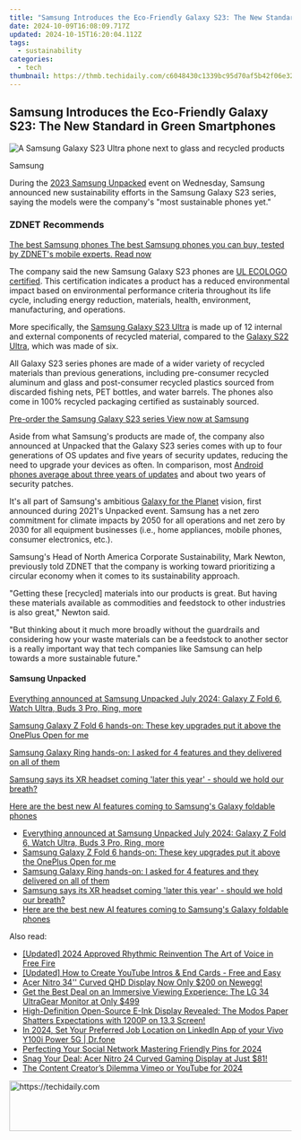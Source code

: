 ```yaml
---
title: "Samsung Introduces the Eco-Friendly Galaxy S23: The New Standard in Green Smartphones"
date: 2024-10-09T16:08:09.717Z
updated: 2024-10-15T16:20:04.112Z
tags:
  - sustainability
categories:
  - tech
thumbnail: https://thmb.techidaily.com/c6048430c1339bc95d70af5b42f06e3231c3552b043c7e6cc92b16fd863d9438.jpg
---
```


## Samsung Introduces the Eco-Friendly Galaxy S23: The New Standard in Green Smartphones

![A Samsung Galaxy S23 Ultra phone next to glass and recycled products](https://www.zdnet.com/a/img/resize/4a53fd4d9a35a9121f35e945cfe6182a1c591e72/2023/02/01/246d3c60-2a57-4597-ae75-164da3703834/samsung-sustainabilty.jpg?auto=webp&width=1280)

Samsung

During the [2023 Samsung Unpacked](https://www.zdnet.com/article/everything-samsung-announced-at-unpacked-2023/) event on Wednesday, Samsung announced new sustainability efforts in the Samsung Galaxy S23 series, saying the models were the company's "most sustainable phones yet."

### **ZDNET** Recommends

[The best Samsung phones The best Samsung phones you can buy, tested by ZDNET's mobile experts.  Read now](https://www.zdnet.com/article/best-samsung-phone/)

The company said the new Samsung Galaxy S23 phones are [UL ECOLOGO certified](https://www.ul.com/resources/ecologo-certification-program). This certification indicates a product has a reduced environmental impact based on environmental performance criteria throughout its life cycle, including energy reduction, materials, health, environment, manufacturing, and operations.

More specifically, the [Samsung Galaxy S23 Ultra](https://shop-links.co/link/?url=https%3A%2F%2Fwww.samsung.com%2Fus%2Fsmartphones%2Fgalaxy-s23-ultra%2Fbuy%2F&publisher_slug=itechdaily19598&exclusive=1) is made up of 12 internal and external components of recycled material, compared to the [Galaxy S22 Ultra](https://buy.geni.us/Proxy.ashx?TSID=368250&GR%5FURL=https%3A%2F%2Fwww.amazon.com%2FSAMSUNG-Smartphone-Unlocked-Brightest-Processor%2Fdp%2FB09MW19JW2%3Ftag%3Dzd-buy-button-20%26ascsubtag%3D%5F%5FCOM%5FCLICK%5FID%5F%5F%7Cf46bf95e-9218-4100-85ba-afa56a617d68%7Cdtp&dtb=1), which was made of six. 

All Galaxy S23 series phones are made of a wider variety of recycled materials than previous generations, including pre-consumer recycled aluminum and glass and post-consumer recycled plastics sourced from discarded fishing nets, PET bottles, and water barrels. The phones also come in 100% recycled packaging certified as sustainably sourced. 

[Pre-order the Samsung Galaxy S23 series View now at Samsung](https://shop-links.co/link/?url=https%3A%2F%2Fwww.samsung.com%2Fus%2Fsmartphones%2Fgalaxy-s23-ultra%2Fbuy%2F&publisher_slug=itechdaily19598&exclusive=1)

Aside from what Samsung's products are made of, the company also announced at Unpacked that the Galaxy S23 series comes with up to four generations of OS updates and five years of security updates, reducing the need to upgrade your devices as often. In comparison, most [Android phones average about three years of updates](https://www.androidauthority.com/phone-update-policies-1658633/) and about two years of security patches. 

It's all part of Samsung's ambitious [Galaxy for the Planet](https://shop-links.co/link/?exclusive=1&publisher_slug=itechdaily19598&url=https%3A%2F%2Fnews.samsung.com%2Fus%2Fsamsung-galaxy-for-the-planet-samsung-sustainability-mobile%2F) vision, first announced during 2021's Unpacked event. Samsung has a net zero commitment for climate impacts by 2050 for all operations and net zero by 2030 for all equipment businesses (i.e., home appliances, mobile phones, consumer electronics, etc.). 

Samsung's Head of North America Corporate Sustainability, Mark Newton, previously told ZDNET that the company is working toward prioritizing a circular economy when it comes to its sustainability approach. 

"Getting these \[recycled\] materials into our products is great. But having these materials available as commodities and feedstock to other industries is also great," Newton said. 

"But thinking about it much more broadly without the guardrails and considering how your waste materials can be a feedstock to another sector is a really important way that tech companies like Samsung can help towards a more sustainable future."

#### Samsung Unpacked

[Everything announced at Samsung Unpacked July 2024: Galaxy Z Fold 6, Watch Ultra, Buds 3 Pro, Ring, more](https://www.zdnet.com/article/what-you-missed-at-samsung-unpacked-july-2024-galaxy-z-fold-6-watch-ultra-ring-ai-more/ "Everything announced at Samsung Unpacked July 2024: Galaxy Z Fold 6, Watch Ultra, Buds 3 Pro, Ring, more")

[Samsung Galaxy Z Fold 6 hands-on: These key upgrades put it above the OnePlus Open for me](https://www.zdnet.com/article/i-went-hands-on-with-samsungs-galaxy-z-fold-6-and-it-made-my-oneplus-open-feel-outdated/ "Samsung Galaxy Z Fold 6 hands-on: These key upgrades put it above the OnePlus Open for me")

[Samsung Galaxy Ring hands-on: I asked for 4 features and they delivered on all of them](https://www.zdnet.com/article/samsung-galaxy-ring-hands-on-why-id-ditch-my-oura-for-this-competing-wearable/ "Samsung Galaxy Ring hands-on: I asked for 4 features and they delivered on all of them")

[Samsung says its XR headset coming 'later this year' - should we hold our breath?](https://www.zdnet.com/article/samsungs-upcoming-xr-headset-was-the-biggest-product-teaser-at-unpacked-july-2024/ "Samsung says its XR headset coming 'later this year' - should we hold our breath?")

[Here are the best new AI features coming to Samsung's Galaxy foldable phones](https://www.zdnet.com/article/every-new-ai-feature-coming-to-samsungs-galaxy-z-fold-6-and-z-flip-6-and-how-they-work/ "Here are the best new AI features coming to Samsung's Galaxy foldable phones")

* [Everything announced at Samsung Unpacked July 2024: Galaxy Z Fold 6, Watch Ultra, Buds 3 Pro, Ring, more](https://www.zdnet.com/article/what-you-missed-at-samsung-unpacked-july-2024-galaxy-z-fold-6-watch-ultra-ring-ai-more/ "Everything announced at Samsung Unpacked July 2024: Galaxy Z Fold 6, Watch Ultra, Buds 3 Pro, Ring, more")
* [Samsung Galaxy Z Fold 6 hands-on: These key upgrades put it above the OnePlus Open for me](https://www.zdnet.com/article/i-went-hands-on-with-samsungs-galaxy-z-fold-6-and-it-made-my-oneplus-open-feel-outdated/ "Samsung Galaxy Z Fold 6 hands-on: These key upgrades put it above the OnePlus Open for me")
* [Samsung Galaxy Ring hands-on: I asked for 4 features and they delivered on all of them](https://www.zdnet.com/article/samsung-galaxy-ring-hands-on-why-id-ditch-my-oura-for-this-competing-wearable/ "Samsung Galaxy Ring hands-on: I asked for 4 features and they delivered on all of them")
* [Samsung says its XR headset coming 'later this year' - should we hold our breath?](https://www.zdnet.com/article/samsungs-upcoming-xr-headset-was-the-biggest-product-teaser-at-unpacked-july-2024/ "Samsung says its XR headset coming 'later this year' - should we hold our breath?")
* [Here are the best new AI features coming to Samsung's Galaxy foldable phones](https://www.zdnet.com/article/every-new-ai-feature-coming-to-samsungs-galaxy-z-fold-6-and-z-flip-6-and-how-they-work/ "Here are the best new AI features coming to Samsung's Galaxy foldable phones")

<ins class="adsbygoogle"
     style="display:block"
     data-ad-format="autorelaxed"
     data-ad-client="ca-pub-7571918770474297"
     data-ad-slot="1223367746"></ins>

<ins class="adsbygoogle"
     style="display:block"
     data-ad-client="ca-pub-7571918770474297"
     data-ad-slot="8358498916"
     data-ad-format="auto"
     data-full-width-responsive="true"></ins>

<span class="atpl-alsoreadstyle">Also read:</span>
<div><ul>
<li><a href="https://fox-access.techidaily.com/updated-2024-approved-rhythmic-reinvention-the-art-of-voice-in-free-fire/"><u>[Updated] 2024 Approved Rhythmic Reinvention The Art of Voice in Free Fire</u></a></li>
<li><a href="https://facebook-record-videos.techidaily.com/updated-how-to-create-youtube-intros-and-end-cards-free-and-easy/"><u>[Updated] How to Create YouTube Intros & End Cards - Free and Easy</u></a></li>
<li><a href="https://hardware-reviews.techidaily.com/acer-nitro-34-curved-qhd-display-now-only-200-on-newegg/"><u>Acer Nitro 34'' Curved QHD Display Now Only $200 on Newegg!</u></a></li>
<li><a href="https://hardware-reviews.techidaily.com/1723862835024-get-the-best-deal-on-an-immersive-viewing-experience-the-lg-34-ultragear-monitor-at-only-499/"><u>Get the Best Deal on an Immersive Viewing Experience: The LG 34 UltraGear Monitor at Only $499</u></a></li>
<li><a href="https://hardware-reviews.techidaily.com/1723862838244-high-definition-open-source-e-ink-display-revealed-the-modos-paper-shatters-expectations-with-1200p-on-133-screen/"><u>High-Definition Open-Source E-Ink Display Revealed: The Modos Paper Shatters Expectations with 1200P on 13.3 Screen!</u></a></li>
<li><a href="https://review-topics.techidaily.com/in-2024-set-your-preferred-job-location-on-linkedin-app-of-your-vivo-y100i-power-5g-drfone-by-drfone-virtual-android/"><u>In 2024, Set Your Preferred Job Location on LinkedIn App of your Vivo Y100i Power 5G | Dr.fone</u></a></li>
<li><a href="https://snapchat-videos.techidaily.com/perfecting-your-social-network-mastering-friendly-pins-for-2024/"><u>Perfecting Your Social Network Mastering Friendly Pins for 2024</u></a></li>
<li><a href="https://hardware-reviews.techidaily.com/1723862827645-snag-your-deal-acer-nitro-24-curved-gaming-display-at-just-81/"><u>Snag Your Deal: Acer Nitro 24 Curved Gaming Display at Just $81!</u></a></li>
<li><a href="https://facebook-video-footage.techidaily.com/the-content-creators-dilemma-vimeo-or-youtube-for-2024/"><u>The Content Creator’s Dilemma Vimeo or YouTube for 2024</u></a></li>
</ul></div>

<!-- affiliate ads begin -->
<a href="https://bluettius.sjv.io/c/5597632/2139123/17108" target="_top" id="2139123">
  <img src="//a.impactradius-go.com/display-ad/17108-2139123" border="0" alt="https://techidaily.com" width="728" height="90"/>
</a>
<img height="0" width="0" src="https://bluettius.sjv.io/i/5597632/2139123/17108" style="position:absolute;visibility:hidden;" border="0" />
<!-- affiliate ads end -->

